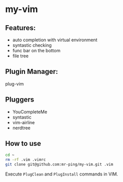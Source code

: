 # my-vim

## Features:
- auto completion with virtual environment
- syntastic checking
- func bar on the bottom
- file tree

## Plugin Manager:
plug-vim

## Pluggers
- YouCompleteMe
- syntastic
- vim-airline
- nerdtree

## How to use

```bash
cd ~
rm -rf .vim .vimrc
git clone git@github.com:mr-ping/my-vim.git .vim
```

Execute `PlugClean` and `PlugInstall` commands in VIM.
